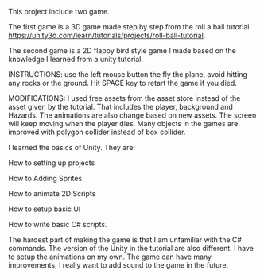This project include two game.

The first game is a 3D game made step by step from the roll a ball tutorial. https://unity3d.com/learn/tutorials/projects/roll-ball-tutorial.

The second game is a 2D flappy bird style game I made based on the knowledge I learned from a unity tutorial.

INSTRUCTIONS: use the left mouse button the fly the plane, avoid hitting any rocks or the ground. Hit SPACE key to retart the game if you died.

MODIFICATIONS: I used free assets from the asset store instead of the asset given by the tutorial. That includes the player, background and Hazards. The animations are also change based on new assets. The screen will keep moving when the player dies. Many objects in the games are improved with polygon collider instead of box collider.

I learned the basics of Unity. They are:

How to setting up projects

How to Adding Sprites

How to animate 2D Scripts

How to setup basic UI

How to write basic C# scripts.

The hardest part of making the game is that I am unfamiliar with the C# commands. The version of the Unity in the tutorial are also different. I have to setup the animations on my own. The game can have many improvements, I really want to add sound to the game in the future.
